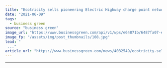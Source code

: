 ```yaml
---
title: "Ecotricity sells pioneering Electric Highway charge point network to Gridserve"
date: "2021-06-09"
tags: 
  - business green
source: "business green"
image_url: "https://www.businessgreen.com/api/v1/wps/e64871b/6487fa07-e803-473e-aa1d-6c814436fb3f/10/Dale-Vince-Ecotricity-185x114.jpg"
image_fp: "/assets/img/post_thumbnails/108.jpg"
lead: "
 ..."
article_url: "https://www.businessgreen.com/news/4032549/ecotricity-sells-pioneering-electric-highway-charge-point-network-gridserve"
---
```


---
